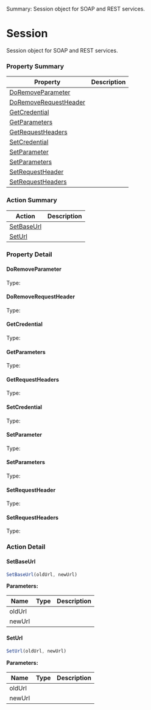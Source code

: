 Summary: Session object for SOAP and REST services.

# Session

Session object for SOAP and REST services.






<!-- ============================== property summary ========================== -->

	

### Property Summary

| **Property** | **Description** |
| ------------ | --------------- |
| [DoRemoveParameter](#doremoveparameter) |  |
| [DoRemoveRequestHeader](#doremoverequestheader) |  |
| [GetCredential](#getcredential) |  |
| [GetParameters](#getparameters) |  |
| [GetRequestHeaders](#getrequestheaders) |  |
| [SetCredential](#setcredential) |  |
| [SetParameter](#setparameter) |  |
| [SetParameters](#setparameters) |  |
| [SetRequestHeader](#setrequestheader) |  |
| [SetRequestHeaders](#setrequestheaders) |  |



	
<!-- ============================== action summary ========================== -->



### Action Summary

|  **Action** | **Description** | 
| ----------- | --------------- |
|	[SetBaseUrl](#setbaseurl) |  |
|	[SetUrl](#seturl) |  |




<!-- ============================== property detail ========================== -->
	
### Property Detail
		
<a name="DoRemoveParameter"></a>
#### DoRemoveParameter




			
	
			
Type: 
			
			
		
<a name="DoRemoveRequestHeader"></a>
#### DoRemoveRequestHeader




			
	
			
Type: 
			
			
		
<a name="GetCredential"></a>
#### GetCredential




			
	
			
Type: 
			
			
		
<a name="GetParameters"></a>
#### GetParameters




			
	
			
Type: 
			
			
		
<a name="GetRequestHeaders"></a>
#### GetRequestHeaders




			
	
			
Type: 
			
			
		
<a name="SetCredential"></a>
#### SetCredential




			
	
			
Type: 
			
			
		
<a name="SetParameter"></a>
#### SetParameter




			
	
			
Type: 
			
			
		
<a name="SetParameters"></a>
#### SetParameters




			
	
			
Type: 
			
			
		
<a name="SetRequestHeader"></a>
#### SetRequestHeader




			
	
			
Type: 
			
			
		
<a name="SetRequestHeaders"></a>
#### SetRequestHeaders




			
	
			
Type: 
			
			
		
	
	
<!-- ============================== action detail ========================== -->
	
### Action Detail
		
<a name="SetBaseUrl"></a>    
#### SetBaseUrl



```javascript
SetBaseUrl(oldUrl, newUrl) 
```


**Parameters:**

|	**Name** | **Type** | **Description** |
| ---------- | -------- | --------------- |
| oldUrl |  |	 |
| newUrl |  |	 |





<a name="see.also.session.setbaseurl"></a>

<a name="SetUrl"></a>    
#### SetUrl



```javascript
SetUrl(oldUrl, newUrl) 
```


**Parameters:**

|	**Name** | **Type** | **Description** |
| ---------- | -------- | --------------- |
| oldUrl |  |	 |
| newUrl |  |	 |





<a name="see.also.session.seturl"></a>

	

